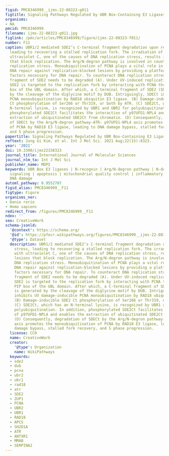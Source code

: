 ```yaml
---
figid: PMC8346999__ijms-22-08323-g011
figtitle: Signaling Pathways Regulated by UBR Box-Containing E3 Ligases
organisms:
- NA
pmcid: PMC8346999
filename: ijms-22-08323-g011.jpg
figlink: /pmc/articles/PMC8346999/figure/ijms-22-08323-f011/
number: F11
caption: UBR1/2 mediated SDE2’s C-terminal fragment degradation upon replication stress,
  leading to recovering a stalled replication fork. The irradiation of cells with
  ultraviolet C, one of the causes of DNA replication stress, results in DNA lesions
  that block replication. The Arg/N-degron pathway is involved in counteracting DNA
  replication stress. Monoubiquitination of PCNA plays a vital role in coordinating
  DNA repair against replication-blocked lesions by providing a platform to recruit
  factors necessary for DNA repair. To counteract DNA replication stress, the C-terminal
  fragment of SDE2 needs to be degraded (A). Under UV-induced replication stress,
  SDE2 is targeted to the replication fork by interacting with PCNA through the PIP
  box of the UBL domain. After which, a C-terminal fragment of SDE2 (SDECt) is generated
  by the cleavage of the diglycine motif by DUB. Intriguingly, SDECt inhibits UV damage-inducible
  PCNA monoubiquitination by RAD18 ubiquitin E3 ligase. (B) Damage-inducible SDE2
  Ct phosphorylation of Ser266 or Thr319, or both by ATR. (C) SDE2Ct, which has an
  N-terminal lysine, is recognized by UBR1 and UBR2 for polyubiquitination. In addition,
  phosphorylated SDE2Ct facilitates the interaction of p97UFD1-NPL4 and enables the
  extraction of ubiquitinated SDE2Ct from chromatin. (D) Consequently, degradation
  of SDECt by the Arg/N-degron pathway-ATR- p97UFD1-NPL4 axis promotes the monoubiquitination
  of PCNA by RAD18 E3 ligase, leading to DNA damage bypass, stalled fork recovery,
  and S phase progression.
papertitle: Signaling Pathways Regulated by UBR Box-Containing E3 Ligases.
reftext: Jung Gi Kim, et al. Int J Mol Sci. 2021 Aug;22(15):8323.
year: '2021'
doi: 10.3390/ijms22158323
journal_title: International Journal of Molecular Sciences
journal_nlm_ta: Int J Mol Sci
publisher_name: MDPI
keywords: UBR Box E3 ligases | N-recognin | Arg/N-degron pathway | N-degron | G-protein
  signaling | apoptosis | mitochondrial quality control | inflammatory response |
  DNA damage
automl_pathway: 0.9552787
figid_alias: PMC8346999__F11
figtype: Figure
organisms_ner:
- Danio rerio
- Homo sapiens
redirect_from: /figures/PMC8346999__F11
ndex: ''
seo: CreativeWork
schema-jsonld:
  '@context': https://schema.org/
  '@id': https://pfocr.wikipathways.org/figures/PMC8346999__ijms-22-08323-g011.html
  '@type': Dataset
  description: UBR1/2 mediated SDE2’s C-terminal fragment degradation upon replication
    stress, leading to recovering a stalled replication fork. The irradiation of cells
    with ultraviolet C, one of the causes of DNA replication stress, results in DNA
    lesions that block replication. The Arg/N-degron pathway is involved in counteracting
    DNA replication stress. Monoubiquitination of PCNA plays a vital role in coordinating
    DNA repair against replication-blocked lesions by providing a platform to recruit
    factors necessary for DNA repair. To counteract DNA replication stress, the C-terminal
    fragment of SDE2 needs to be degraded (A). Under UV-induced replication stress,
    SDE2 is targeted to the replication fork by interacting with PCNA through the
    PIP box of the UBL domain. After which, a C-terminal fragment of SDE2 (SDECt)
    is generated by the cleavage of the diglycine motif by DUB. Intriguingly, SDECt
    inhibits UV damage-inducible PCNA monoubiquitination by RAD18 ubiquitin E3 ligase.
    (B) Damage-inducible SDE2 Ct phosphorylation of Ser266 or Thr319, or both by ATR.
    (C) SDE2Ct, which has an N-terminal lysine, is recognized by UBR1 and UBR2 for
    polyubiquitination. In addition, phosphorylated SDE2Ct facilitates the interaction
    of p97UFD1-NPL4 and enables the extraction of ubiquitinated SDE2Ct from chromatin.
    (D) Consequently, degradation of SDECt by the Arg/N-degron pathway-ATR- p97UFD1-NPL4
    axis promotes the monoubiquitination of PCNA by RAD18 E3 ligase, leading to DNA
    damage bypass, stalled fork recovery, and S phase progression.
  license: CC0
  name: CreativeWork
  creator:
    '@type': Organization
    name: WikiPathways
  keywords:
  - sde2
  - dub
  - pcna
  - ubr2
  - ubr1
  - rad18
  - atr
  - SDE2
  - ZUP1
  - PCNA
  - UBR2
  - UBR1
  - RAD18
  - APCS
  - SH2D1A
  - ATR
  - ANTXR1
  - MMAB
  - SERPINA2
---
```

